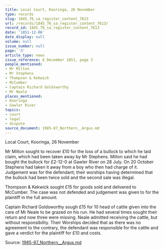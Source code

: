 ```yaml
---
title: Local Court, Kooringa, 26 November
type: records
slug: 1845_76_sa_register_content_7613
url: /records/1845_76_sa_register_content_7613/
record_id: 1845_76_sa_register_content_7613
date: '1851-12-06'
date_display: null
volume: null
issue_number: null
page: '3'
article_type: news
issue_reference: 6 December 1851, page 3
people_mentioned:
- Mr Milton
- Mr Stephens
- Thompson & Kekwick
- McCumber
- Captain Richard Goldsworthy
- Mr Neale
places_mentioned:
- Kooringa
- Gawler River
topics:
- court
- legal
- dispute
source_document: 1985-87_Northern__Argus.md
---
```


Local Court, Kooringa, 26 November

Mr Milton sought to recover £10 for the loss of a bullock to which he laid claim, which had been taken away by Mr Stephens.  Milton said he had bought the bullock for £2-12-0 at Gawler River on 28 July.  On 20 October Stephens had taken it away from a boy who then had charge of it.  Judgement was for the defendant; their worships having determined that the bullock had been twice sold and the second sale was illegal.

Thompson & Kekwick sought £15 for goods sold and delivered to McCumber.  The case was not defended and judgement was given to for the plaintiff in the full amount.

Captain Richard Goldsworthy sough £15 for 10 head of cattle given into the care of Mr Neale to be grazed on his run.  He had several times sought their return and now three were missing.  Neale admitted receiving the cattle, but without responsibility.  Their Worships decided that as there was no agreement to the contrary, the defendant was responsible for the cattle and gave a verdict for the plaintiff for £10 and costs.

Source: [1985-87_Northern__Argus.md](/downloads/markdown/1985-87_Northern__Argus.md)
